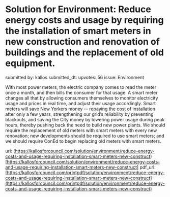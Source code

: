 # Solution for Environment: Reduce energy costs and usage by requiring the installation of smart meters in new construction and renovation of buildings and the replacement of old equipment. #

submitted by: kallos
submitted_dt: 
upvotes: 56
issue: Environment

With most power meters, the electric company comes to read the meter once a month, and then bills the consumer for that usage. A smart meter changes all that by allowing consumers themselves to monitor electricity usage and prices in real time, and adjust their usage accordingly. Smart meters will save New Yorkers money -- repaying the cost of installation after only a few years, strengthening our grid’s reliability by preventing blackouts, and saving the City money by lowering power usage during peak hours, thereby pushing back the need to build new power plants. We should require the replacement of old meters with smart meters with every new renovation; new developments should be required to use smart meters; and we should require ConEd to begin replacing old meters with smart meters.

url: (https://kallosforcouncil.com/solution/environment/reduce-energy-costs-and-usage-requiring-installation-smart-meters-new-construct)[https://kallosforcouncil.com/solution/environment/reduce-energy-costs-and-usage-requiring-installation-smart-meters-new-construct]
pdf_url: [https://kallosforcouncil.com/printpdf/solution/environment/reduce-energy-costs-and-usage-requiring-installation-smart-meters-new-construct](https://kallosforcouncil.com/printpdf/solution/environment/reduce-energy-costs-and-usage-requiring-installation-smart-meters-new-construct)